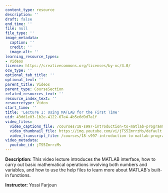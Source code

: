 ```yaml
---
content_type: resource
description: ''
draft: false
end_time: ''
file: null
file_type: ''
image_metadata:
  caption: ''
  credit: ''
  image-alt: ''
learning_resource_types:
- Videos
license: https://creativecommons.org/licenses/by-nc/4.0/
ocw_type: ''
optional_tab_title: ''
optional_text: ''
parent_title: Videos
parent_type: CourseSection
related_resources_text: ''
resource_index_text: ''
resourcetype: Video
start_time: ''
title: 'Lecture 1: Using MATLAB for the First Time'
uid: 43dd1e03-1b2e-4122-67e4-4b5e6d9d7a1f
video_files:
  video_captions_file: /courses/18-s997-introduction-to-matlab-programming-fall-2011/46aa258cdfb45958aa36b80b2e3b1e56_jTS5ZmrrzMs.vtt
  video_thumbnail_file: https://img.youtube.com/vi/jTS5ZmrrzMs/default.jpg
  video_transcript_file: /courses/18-s997-introduction-to-matlab-programming-fall-2011/407532624c03d9e9dea4dbb8f9936eeb_jTS5ZmrrzMs.pdf
video_metadata:
  youtube_id: jTS5ZmrrzMs
---
```


**Description:** This video lecture introduces the MATLAB interface, how to carry out basic mathematical operations involving both numbers and variables, and how to use the help files to learn more about MATLAB's built-in functions.

**Instructor:** Yossi Farjoun